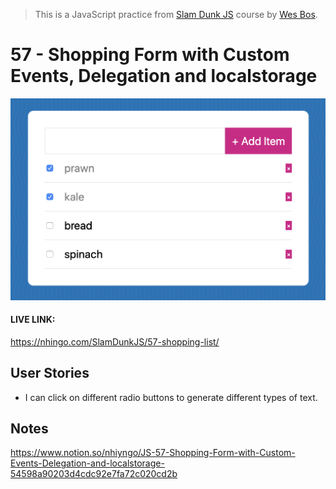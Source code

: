 > This is a JavaScript practice from [Slam Dunk JS](https://beginnerjavascript.com/) course by [Wes Bos](https://github.com/wesbos).

# 57 - Shopping Form with Custom Events, Delegation and localstorage

<img src="57-shopping.png" alt="shopping-list">

#### LIVE LINK:

https://nhingo.com/SlamDunkJS/57-shopping-list/

## User Stories

- I can click on different radio buttons to generate different types of text.

## Notes

https://www.notion.so/nhiyngo/JS-57-Shopping-Form-with-Custom-Events-Delegation-and-localstorage-54598a90203d4cdc92e7fa72c020cd2b
